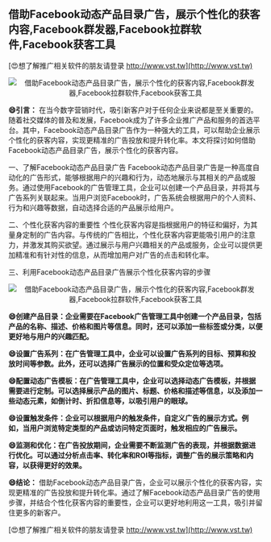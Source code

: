 ## **借助Facebook动态产品目录广告，展示个性化的获客内容,Facebook群发器,Facebook拉群软件,Facebook获客工具**

[😍想了解推广相关软件的朋友请登录 http://www.vst.tw](http://www.vst.tw)

 <center><img src="https://vst.tw/MP4/tuiguang/png/1.png" alt="借助Facebook动态产品目录广告，展示个性化的获客内容,Facebook群发器,Facebook拉群软件,Facebook获客工具"></center>

**😄引言：**
在当今数字营销时代，吸引新客户对于任何企业来说都是至关重要的。随着社交媒体的普及和发展，Facebook成为了许多企业推广产品和服务的首选平台。其中，Facebook动态产品目录广告作为一种强大的工具，可以帮助企业展示个性化的获客内容，实现更精准的广告投放和提升转化率。本文将探讨如何借助Facebook动态产品目录广告，展示个性化的获客内容。

一、了解Facebook动态产品目录广告
Facebook动态产品目录广告是一种高度自动化的广告形式，能够根据用户的兴趣和行为，动态地展示与其相关的产品或服务。通过使用Facebook的广告管理工具，企业可以创建一个产品目录，并将其与广告系列关联起来。当用户浏览Facebook时，广告系统会根据用户的个人资料、行为和兴趣等数据，自动选择合适的产品展示给用户。

二、个性化获客内容的重要性
个性化获客内容是指根据用户的特征和偏好，为其量身定制的广告内容。与传统的广告相比，个性化获客内容更能吸引用户的注意力，并激发其购买欲望。通过展示与用户兴趣相关的产品或服务，企业可以提供更加精准和有针对性的信息，从而增加用户对广告的点击和转化率。

三、利用Facebook动态产品目录广告展示个性化获客内容的步骤

 <center><img src="https://vst.tw/MP4/tuiguang/png/2.png" alt="借助Facebook动态产品目录广告，展示个性化的获客内容,Facebook群发器,Facebook拉群软件,Facebook获客工具"></center>

**😄创建产品目录：企业需要在Facebook广告管理工具中创建一个产品目录，包括产品的名称、描述、价格和图片等信息。同时，还可以添加一些标签或分类，以便更好地与用户的兴趣匹配。**

**😄设置广告系列：在广告管理工具中，企业可以设置广告系列的目标、预算和投放时间等参数。此外，还可以选择广告展示的位置和受众定位等选项。**

**😄配置动态广告模板：在广告管理工具中，企业可以选择动态广告模板，并根据需要进行定制。可以选择展示产品的图片、标题、价格和描述等信息，以及添加一些动态元素，如倒计时、折扣信息等，以吸引用户的眼球。**

**😄设置触发条件：企业可以根据用户的触发条件，自定义广告的展示方式。例如，当用户浏览特定类型的产品或访问特定页面时，触发相应的广告展示。**

**😄监测和优化：在广告投放期间，企业需要不断监测广告的表现，并根据数据进行优化。可以通过分析点击率、转化率和ROI等指标，调整广告的展示策略和内容，以获得更好的效果。**

**😄结论：**
借助Facebook动态产品目录广告，企业可以展示个性化的获客内容，实现更精准的广告投放和提升转化率。通过了解Facebook动态产品目录广告的使用步骤，并结合个性化获客内容的重要性，企业可以更好地利用这一工具，吸引并留住更多的新客户。

[😍想了解推广相关软件的朋友请登录 http://www.vst.tw](http://www.vst.tw)



